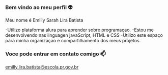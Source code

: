 ### Bem vindo ao meu perfil 👽

Meu nome é Emilly Sarah Lira Batista 

-Utilizo plataforma alura para aprender sobre programaçao.
-Estou me desenvolvendo nas linguagen javaScript, HTML e CSS
-Utilizo este espaço para minha organizaçao e compartilhamento dos meus projetos.


### Voce pode entrar em contato comigo 📫

emilly.lira.batista@escola.pr.gov.br
